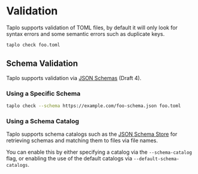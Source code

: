 # Validation

Taplo supports validation of TOML files, by default it will only look for syntax errors and some semantic errors such as duplicate keys.

```sh
taplo check foo.toml
```

## Schema Validation

Taplo supports validation via [JSON Schemas](https://json-schema.org) (Draft 4).

### Using a Specific Schema

```sh
taplo check --schema https://example.com/foo-schema.json foo.toml
```

### Using a Schema Catalog

Taplo supports schema catalogs such as the [JSON Schema Store](https://raw.githubusercontent.com/SchemaStore/schemastore/refs/heads/master/src//json/) for retrieving schemas and matching them to files via file names.

You can enable this by either specifying a catalog via the `--schema-catalog` flag, or enabling the use of the default catalogs via `--default-schema-catalogs`.
